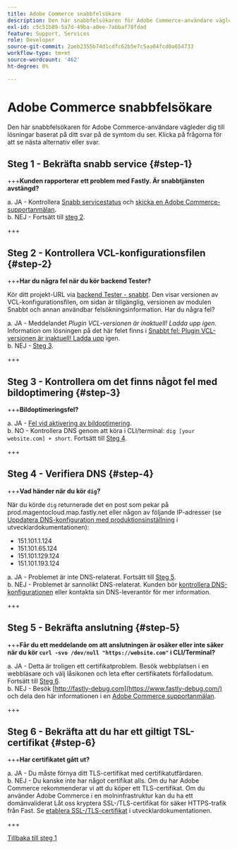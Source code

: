 ```yaml
---
title: Adobe Commerce snabbfelsökare
description: Den här snabbfelsökaren för Adobe Commerce-användare vägleder dig till lösningar baserat på ditt svar på de symtom du ser. Klicka på frågorna för att se nästa alternativ eller svar.
exl-id: c5c51b89-5a7d-49ba-a0ee-7abbaf78fdad
feature: Support, Services
role: Developer
source-git-commit: 2aeb2355b74d1cdfc62b5e7c5aa04fcd0a654733
workflow-type: tm+mt
source-wordcount: '462'
ht-degree: 0%

---
```


# Adobe Commerce snabbfelsökare

Den här snabbfelsökaren för Adobe Commerce-användare vägleder dig till lösningar baserat på ditt svar på de symtom du ser. Klicka på frågorna för att se nästa alternativ eller svar.

## Steg 1 - Bekräfta snabb service {#step-1}

+++**Kunden rapporterar ett problem med Fastly. Är snabbtjänsten avstängd?**

a. JA - Kontrollera [Snabb servicestatus](https://status.fastly.com/) och [skicka en Adobe Commerce-supportanmälan](/help/help-center-guide/help-center/magento-help-center-user-guide.md#submit-ticket).\
b. NEJ - Fortsätt till [steg 2](#step-2).

+++

## Steg 2 - Kontrollera VCL-konfigurationsfilen {#step-2}

+++**Har du några fel när du kör backend Tester?**

Kör ditt projekt-URL via [backend Tester - snabbt](https://magento-tester.global.ssl.fastly.net/magento-tester/). Den visar versionen av VCL-konfigurationsfilen, om sidan är tillgänglig, versionen av modulen Snabbt och annan användbar felsökningsinformation. Har du några fel?

a. JA - Meddelandet _Plugin VCL-versionen är inaktuell! Ladda upp igen._ Information om lösningen på det här felet finns i [Snabbt fel: Plugin VCL-versionen är inaktuell! Ladda upp](/help/troubleshooting/miscellaneous/fastly-error-plugin-vcl-version-is-outdated-please-re-upload.md) igen.\
b. NEJ - [Steg 3](#step-3).

+++

## Steg 3 - Kontrollera om det finns något fel med bildoptimering {#step-3}

+++**Bildoptimeringsfel?**

a. JA - [Fel vid aktivering av bildoptimering](/help/troubleshooting/miscellaneous/error-enabling-image-optimization-in-magento-commerce.md).\
b. NO - Kontrollera DNS genom att köra i CLI/terminal: `dig [your website.com] + short`. Fortsätt till [Steg 4](#step-4).

+++

## Steg 4 - Verifiera DNS {#step-4}

+++**Vad händer när du kör `dig`?**

När du körde `dig` returnerade det en post som pekar på prod.magentocloud.map.fastly.net eller någon av följande IP-adresser (se [Uppdatera DNS-konfiguration med produktionsinställning](https://experienceleague.adobe.com/en/docs/commerce-cloud-service/user-guide/launch/checklist#update-dns-configuration-with-production-settings) i utvecklardokumentationen):

* 151.101.1.124
* 151.101.65.124
* 151.101.129.124
* 151.101.193.124

a. JA - Problemet är inte DNS-relaterat. Fortsätt till [Steg 5](#step-5).\
b. NEJ - Problemet är sannolikt DNS-relaterat. Kunden bör [kontrollera DNS-konfigurationen](https://experienceleague.adobe.com/en/docs/commerce-cloud-service/user-guide/launch/checklist#update-dns-configuration-with-production-settings) eller kontakta sin DNS-leverantör för mer information.

+++

## Steg 5 - Bekräfta anslutning {#step-5}

+++**Får du ett meddelande om att anslutningen är osäker eller inte säker när du kör `curl -svo /dev/null "https://website.com"` i CLI/Terminal?**

a. JA - Detta är troligen ett certifikatproblem. Besök webbplatsen i en webbläsare och välj låsikonen och leta efter certifikatets förfallodatum. Fortsätt till [Steg 6](#step-6).\
b. NEJ - Besök [http://fastly-debug.com](https://www.fastly-debug.com/) och dela den här informationen i en [Adobe Commerce supportanmälan](/help/help-center-guide/help-center/magento-help-center-user-guide.md#submit-ticket).

+++

## Steg 6 - Bekräfta att du har ett giltigt TSL-certifikat {#step-6}

+++**Har certifikatet gått ut?**

a. JA - Du måste förnya ditt TLS-certifikat med certifikatutfärdaren.\
b. NEJ - Du kanske inte har något certifikat alls. Om du har Adobe Commerce rekommenderar vi att du köper ett TLS-certifikat. Om du använder Adobe Commerce i en molninfrastruktur kan du ha ett domänvaliderat Låt oss kryptera SSL-/TLS-certifikat för säker HTTPS-trafik från Fast. Se [etablera SSL-/TLS-certifikat](https://experienceleague.adobe.com/en/docs/commerce-cloud-service/user-guide/cdn/setup-fastly/fastly-configuration#provision-ssltls-certificates) i utvecklardokumentationen.

+++

[Tillbaka till steg 1](#step-1)

